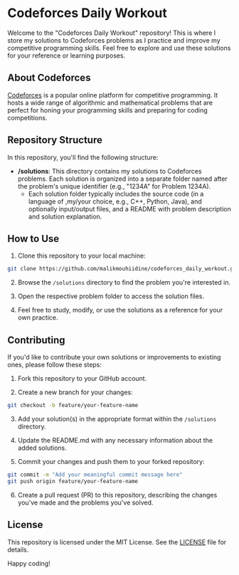 # Codeforces Daily Workout

Welcome to the "Codeforces Daily Workout" repository! This is where I store my solutions to Codeforces problems as I practice and improve my competitive programming skills. Feel free to explore and use these solutions for your reference or learning purposes.

## About Codeforces

[Codeforces](https://codeforces.com/) is a popular online platform for competitive programming. It hosts a wide range of algorithmic and mathematical problems that are perfect for honing your programming skills and preparing for coding competitions.

## Repository Structure

In this repository, you'll find the following structure:

- **/solutions**: This directory contains my solutions to Codeforces problems. Each solution is organized into a separate folder named after the problem's unique identifier (e.g., "1234A" for Problem 1234A).
  - Each solution folder typically includes the source code (in a language of ,my/your choice, e.g., C++, Python, Java), and optionally input/output files, and a README with problem description and solution explanation.

## How to Use

1. Clone this repository to your local machine:

```bash
git clone https://github.com/malikmouhiidine/codeforces_daily_workout.git
```

2. Browse the `/solutions` directory to find the problem you're interested in.

3. Open the respective problem folder to access the solution files.

4. Feel free to study, modify, or use the solutions as a reference for your own practice.

## Contributing

If you'd like to contribute your own solutions or improvements to existing ones, please follow these steps:

1. Fork this repository to your GitHub account.

2. Create a new branch for your changes:

```bash
git checkout -b feature/your-feature-name
```

3. Add your solution(s) in the appropriate format within the `/solutions` directory.

4. Update the README.md with any necessary information about the added solutions.

5. Commit your changes and push them to your forked repository:

```bash
git commit -m "Add your meaningful commit message here"
git push origin feature/your-feature-name
```

6. Create a pull request (PR) to this repository, describing the changes you've made and the problems you've solved.

## License

This repository is licensed under the MIT License. See the [LICENSE](LICENSE) file for details.

Happy coding!
